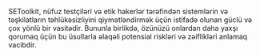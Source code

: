 SEToolkit, nüfuz testçiləri və etik hakerlər tərəfindən sistemlərin və təşkilatların təhlükəsizliyini qiymətləndirmək üçün istifadə olunan güclü və çox yönlü bir vasitədir. Bununla birlikdə, özünüzü onlardan daha yaxşı qorumaq üçün bu üsullarla əlaqəli potensial riskləri və zəiflikləri anlamaq vacibdir.